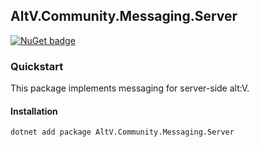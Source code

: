 ## AltV.Community.Messaging.Server

[![NuGet badge](https://img.shields.io/nuget/v/AltV.Community.Messaging.Server?color=blue&cacheSeconds=3600)](https://www.nuget.org/packages/AltV.Community.Messaging.Server/)

### Quickstart

This package implements messaging for server-side alt:V.

#### Installation

```bash
dotnet add package AltV.Community.Messaging.Server
```
